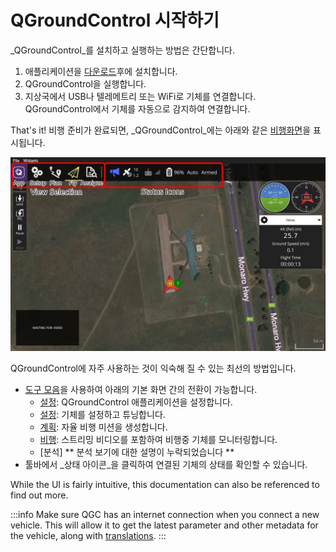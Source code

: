 # QGroundControl 시작하기

_QGroundControl_를 설치하고 실행하는 방법은 간단합니다.

1. 애플리케이션을 [다운로드](../getting_started/download_and_install.md)후에 설치합니다.
2. QGroundControl을 실행합니다.
3. 지상국에서 USB나 텔레메트리 또는 WiFi로 기체를 연결합니다. QGroundControl에서 기체를 자동으로 감지하여 연결합니다.

That's it! 비행 준비가 완료되면, _QGroundControl_에는 아래와 같은 [비행화면](../fly_view/fly_view.md)을 표시됩니다.

![](../../../assets/quickstart/fly_view_connected_vehicle.jpg)

QGroundControl에 자주 사용하는 것이 익숙해 질 수 있는 최선의 방법입니다.

- [도구 모음](../toolbar/toolbar.md)을 사용하여 아래의 기본 화면 간의 전환이 가능합니다.
  - [설정](../settings_view/settings_view.md): QGroundControl 애플리케이션을 설정합니다.
  - [설정](../setup_view/setup_view.md): 기체를 설정하고 튜닝합니다.
  - [계획](../plan_view/plan_view.md): 자율 비행 미션을 생성합니다.
  - [비행](../fly_view/fly_view.md): 스트리밍 비디오를 포함하여 비행중 기체를 모니터링합니다.
  - [분석] \*\* 분석 보기에 대한 설명이 누락되었습니다 \*\*
- 툴바에서 _상태 아이콘_을 클릭하여 연결된 기체의 상태를 확인할 수 있습니다.

While the UI is fairly intuitive, this documentation can also be referenced to find out more.

:::info
Make sure QGC has an internet connection when you connect a new vehicle. This will allow it to get the latest parameter and other metadata for the vehicle, along with [translations](../settings_view/general.md#miscellaneous).
:::
